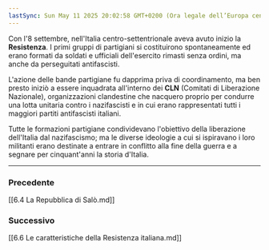 ```yaml
---
lastSync: Sun May 11 2025 20:02:58 GMT+0200 (Ora legale dell’Europa centrale)
---
```

Con l'8 settembre, nell'Italia centro-settentrionale aveva avuto inizio la **Resistenza**. I primi gruppi di partigiani si costituirono spontaneamente ed erano formati da soldati e ufficiali dell'esercito rimasti senza ordini, ma anche da perseguitati antifascisti.

L'azione delle bande partigiane fu dapprima priva di coordinamento, ma ben presto iniziò a essere inquadrata all'interno dei **CLN** (Comitati di Liberazione Nazionale), organizzazioni clandestine che nacquero proprio per condurre una lotta unitaria contro i nazifascisti e in cui erano rappresentati tutti i maggiori partiti antifascisti italiani.

Tutte le formazioni partigiane condividevano l'obiettivo della liberazione dell'Italia dal nazifascismo; ma le diverse ideologie a cui si ispiravano i loro militanti erano destinate a entrare in conflitto alla fine della guerra e a segnare per cinquant'anni la storia d'Italia.


---
### Precedente
[[6.4 La Repubblica di Salò.md]]

### Successivo
[[6.6 Le caratteristiche della Resistenza italiana.md]]